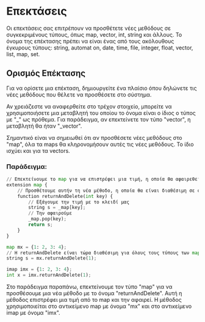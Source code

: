 # Επεκτάσεις

Οι επεκτάσεις σας επιτρέπουν να προσθέτετε νέες μεθόδους σε συγκεκριμένους τύπους, όπως map, vector, int, string και άλλους. Το όνομα της επέκτασης πρέπει να είναι ένας από τους ακόλουθους έγκυρους τύπους: string, automat on, date, time, file, integer, float, vector, list, map, set.

## Ορισμός Επέκτασης

Για να ορίσετε μια επέκταση, δημιουργείτε ένα πλαίσιο όπου δηλώνετε τις νέες μεθόδους που θέλετε να προσθέσετε στο σύστημα.

Αν χρειάζεστε να αναφερθείτε στο τρέχον στοιχείο, μπορείτε να χρησιμοποιήσετε μια μεταβλητή του οποίου το όνομα είναι ο ίδιος ο τύπος με "_" ως πρόθεμα. Για παράδειγμα, αν επεκτείνετε τον τύπο "vector", η μεταβλητή θα ήταν "_vector".

Σημαντικό είναι να σημειωθεί ότι αν προσθέσετε νέες μεθόδους στο "map", όλα τα maps θα κληρονομήσουν αυτές τις νέες μεθόδους. Το ίδιο ισχύει και για τα vectors.

### Παράδειγμα:

```python
// Επεκτείνουμε το map για να επιστρέφει μια τιμή, η οποία θα αφαιρεθεί από το map.
extension map {
    // Προσθέτουμε αυτήν τη νέα μέθοδο, η οποία θα είναι διαθέσιμη σε όλα τα maps...
    function returnAndDelete(int key) {
        // Εξάγουμε την τιμή με το κλειδί μας
        string s = _map[key];
        // Την αφαιρούμε
        _map.pop(key);
        return s;
    }
}

map mx = {1: 2, 3: 4};
// Η returnAndDelete είναι τώρα διαθέσιμη για όλους τους τύπους των map.
string s = mx.returnAndDelete(1);

imap imx = {1: 2, 3: 4};
int x = imx.returnAndDelete(1);
```

Στο παράδειγμα παραπάνω, επεκτείνουμε τον τύπο "map" για να προσθέσουμε μια νέα μέθοδο με το όνομα "returnAndDelete". Αυτή η μέθοδος επιστρέφει μια τιμή από το map και την αφαιρεί. Η μέθοδος χρησιμοποιείται στο αντικείμενο map με όνομα "mx" και στο αντικείμενο imap με όνομα "imx".